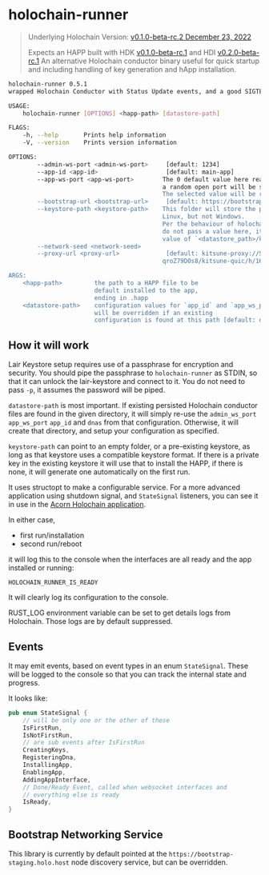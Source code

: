 # holochain-runner

> Underlying Holochain Version: [v0.1.0-beta-rc.2  December 23, 2022](https://github.com/holochain/holochain/blob/main/CHANGELOG.md#20221223034701)
>
> Expects an HAPP built with HDK [v0.1.0-beta-rc.1](https://docs.rs/hdk/0.1.0-beta-rc.1/hdk/index.html) and HDI [v0.2.0-beta-rc.1](https://docs.rs/hdi/0.2.0-beta-rc.1/hdi/index.html)
An alternative Holochain conductor binary useful for quick startup and including handling of key generation and hApp installation.

```bash
holochain-runner 0.5.1
wrapped Holochain Conductor with Status Update events, and a good SIGTERM kill switch

USAGE:
    holochain-runner [OPTIONS] <happ-path> [datastore-path]

FLAGS:
    -h, --help       Prints help information
    -V, --version    Prints version information

OPTIONS:
        --admin-ws-port <admin-ws-port>     [default: 1234]
        --app-id <app-id>                   [default: main-app]
        --app-ws-port <app-ws-port>        The 0 default value here really means that
                                           a random open port will be selected if you don't pass one.
                                           The selected value will be reported out in the logs. [default: 0]
        --bootstrap-url <bootstrap-url>     [default: https://bootstrap-staging.holo.host]
        --keystore-path <keystore-path>    This folder will store the private keys. It is encrypted on both Mac and
                                           Linux, but not Windows.
                                           Per the behaviour of holochain itself, if you
                                           do not pass a value here, it will use a default which is equal to the
                                           value of `<datastore_path>/keystore`.
        --network-seed <network-seed>
        --proxy-url <proxy-url>             [default: kitsune-proxy://SYVd4CF3BdJ4DS7KwLLgeU3_DbHoZ34Y-
                                           qroZ79DOs8/kitsune-quic/h/165.22.32.11/p/5779/--]

ARGS:
    <happ-path>         the path to a HAPP file to be
                        default installed to the app,
                        ending in .happ
    <datastore-path>    configuration values for `app_id` and `app_ws_port`
                        will be overridden if an existing
                        configuration is found at this path [default: databases]
```
## How it will work

Lair Keystore setup requires use of a passphrase for encryption and security.
You should pipe the passphrase to `holochain-runner` as STDIN, so that it can unlock the lair-keystore and connect to it. You do not need to pass `-p`, it assumes the password will be piped.

`datastore-path` is most important. If existing persisted Holochain conductor files
are found in the given directory, it will simply re-use the `admin_ws_port` `app_ws_port` `app_id` and `dnas` from that configuration. Otherwise, it will create that directory, and setup your configuration as specified.

`keystore-path` can point to an empty folder, or a pre-existing keystore, as long as that keystore uses a compatible keystore format. If there is a private key in the existing keystore it will use that to install the HAPP, if there is none, it will generate one automatically on the first run.

It uses structopt to make a configurable service. For a more advanced application using shutdown signal, and `StateSignal` listeners, you can see it in use in the [Acorn Holochain application](https://github.com/h-be/acorn/blob/main/conductor/src/main.rs).

In either case,

- first run/installation
- second run/reboot

it will log this to the console when the interfaces are all ready and the app installed or running:

`HOLOCHAIN_RUNNER_IS_READY`

It will clearly log its configuration to the console.

RUST_LOG environment variable can be set to get details logs from Holochain. Those logs are by default suppressed.

## Events

It may emit events, based on event types in an enum `StateSignal`. These will be logged to the console
so that you can track the internal state and progress.

It looks like:

```rust
pub enum StateSignal {
    // will be only one or the other of these
    IsFirstRun,
    IsNotFirstRun,
    // are sub events after IsFirstRun
    CreatingKeys,
    RegisteringDna,
    InstallingApp,
    EnablingApp,
    AddingAppInterface,
    // Done/Ready Event, called when websocket interfaces and
    // everything else is ready
    IsReady,
}
```

## Bootstrap Networking Service

This library is currently by default pointed at the `https://bootstrap-staging.holo.host` node discovery service, but can be overridden.
